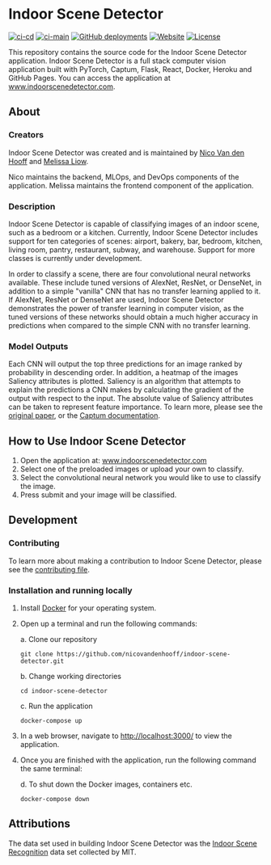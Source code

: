 # Indoor Scene Detector

[![ci-cd](https://github.com/nicovandenhooff/indoor-scene-detector/workflows/ci-cd/badge.svg)](https://github.com/nicovandenhooff/indoor-scene-detector/actions) [![ci-main](https://github.com/nicovandenhooff/indoor-scene-detector/workflows/ci-main/badge.svg)](https://github.com/nicovandenhooff/indoor-scene-detector/actions) [![GitHub deployments](https://img.shields.io/github/deployments/nicovandenhooff/indoor-scene-detector/github-pages?label=gh-pages)](https://github.com/nicovandenhooff/indoor-scene-detector/deployments/activity_log?environment=github-pages) [![Website](https://img.shields.io/website?down_color=red&url=http%3A%2F%2Fwww.indoorscenedetector.com)](https://www.indoorscenedetector.com/) [![License](https://img.shields.io/github/license/nicovandenhooff/indoor-scene-detector)](https://github.com/nicovandenhooff/indoor-scene-detector/blob/main/LICENSE)

This repository contains the source code for the Indoor Scene Detector application.  Indoor Scene Detector is a full stack computer vision application built with PyTorch, Captum, Flask, React, Docker, Heroku and GitHub Pages.  You can access the application at www.indoorscenedetector.com.

## About

### Creators

Indoor Scene Detector was created and is maintained by [Nico Van den Hooff](https://github.com/nicovandenhooff) and [Melissa Liow](https://github.com/mel-liow).

Nico maintains the backend, MLOps, and DevOps components of the application.  Melissa maintains the frontend component of the application.

### Description

Indoor Scene Detector is capable of classifying images of an indoor scene, such as a bedroom or a kitchen.  Currently, Indoor Scene Detector includes support for ten categories of scenes: airport, bakery, bar, bedroom, kitchen, living room, pantry, restaurant, subway, and warehouse.  Support for more classes is currently under development.

In order to classify a scene, there are four convolutional neural networks available.  These include tuned versions of AlexNet, ResNet, or DenseNet, in addition to a simple "vanilla" CNN that has no transfer learning applied to it.  If AlexNet, ResNet or DenseNet are used, Indoor Scene Detector demonstrates the power of transfer learning in computer vision, as the tuned versions of these networks should obtain a much higher accuracy in predictions when compared to the simple CNN with no transfer learning.

### Model Outputs

Each CNN will output the top three predictions for an image ranked by probability in descending order.  In addition, a heatmap of the images Saliency attributes is plotted.  Saliency is an algorithm that attempts to explain the predictions a CNN makes by calculating the gradient of the output with respect to the input.  The absolute value of Saliency attributes can be taken to represent feature importance.  To learn more, please see the [original paper](https://arxiv.org/pdf/1312.6034.pdf), or the [Captum documentation](https://captum.ai/docs/algorithms#saliency).

## How to Use Indoor Scene Detector

1. Open the application at: www.indoorscenedetector.com
2. Select one of the preloaded images or upload your own to classify.
3. Select the convolutional neural network you would like to use to classify the image.
4. Press submit and your image will be classified.

## Development

### Contributing

To learn more about making a contribution to Indoor Scene Detector, please see the [contributing file](https://github.com/nicovandenhooff/indoor-scene-detector/blob/main/CONTRIBUTING.md).

### Installation and running locally

1. Install [Docker](https://docs.docker.com/get-docker/) for your operating system.

2. Open up a terminal and run the following commands:

    a. Clone our repository

    ```shell
    git clone https://github.com/nicovandenhooff/indoor-scene-detector.git
    ```

    b. Change working directories

    ```shell
    cd indoor-scene-detector
    ```

    c. Run the application

    ```shell
    docker-compose up
    ```

3. In a web browser, navigate to <http://localhost:3000/> to view the application.

4. Once you are finished with the application, run the following command the same terminal:

    d. To shut down the Docker images, containers etc.

    ```shell
    docker-compose down
    ```

## Attributions

The data set used in building Indoor Scene Detector was the [Indoor Scene Recognition](https://web.mit.edu/torralba/www/indoor.html) data set collected by MIT.
